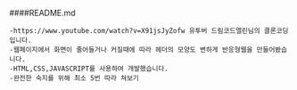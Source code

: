 ####README.md

	-https://www.youtube.com/watch?v=X91jsJyZofw 유투버 드림코드엘린님의 클론코딩입니다.
	-웹페이지에서 화면이 줄어들거나 커질때에 따라 헤더의 모양도 변하게 반응형웹을 만들어봤습니다.
	-HTML,CSS,JAVASCRIPT를 사용하여 개발했습니다.
	-완전한 숙지를 위해 최소 5번 따라 쳐보기
